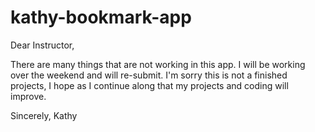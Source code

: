 # kathy-bookmark-app

Dear Instructor,

There are many things that are not working in this app.  I will be working over the weekend and will re-submit.  I'm sorry this is not a finished projects, I hope as I continue along that my projects and coding will improve.

Sincerely,
Kathy
